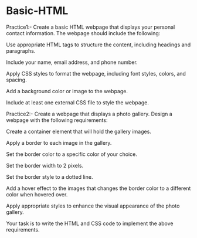 # Basic-HTML

Practice1:- Create a basic HTML webpage that displays your personal contact information. The webpage should include the following:

Use appropriate HTML tags to structure the content, including headings and paragraphs.

Include your name, email address, and phone number.

Apply CSS styles to format the webpage, including font styles, colors, and spacing.

Add a background color or image to the webpage.

Include at least one external CSS file to style the webpage.

Practice2:- Create a webpage that displays a photo gallery. Design a webpage with the following requirements:

Create a container element that will hold the gallery images.

Apply a border to each image in the gallery.

Set the border color to a specific color of your choice.

Set the border width to 2 pixels.

Set the border style to a dotted line.

Add a hover effect to the images that changes the border color to a different color when hovered over.

Apply appropriate styles to enhance the visual appearance of the photo gallery.

Your task is to write the HTML and CSS code to implement the above requirements.
